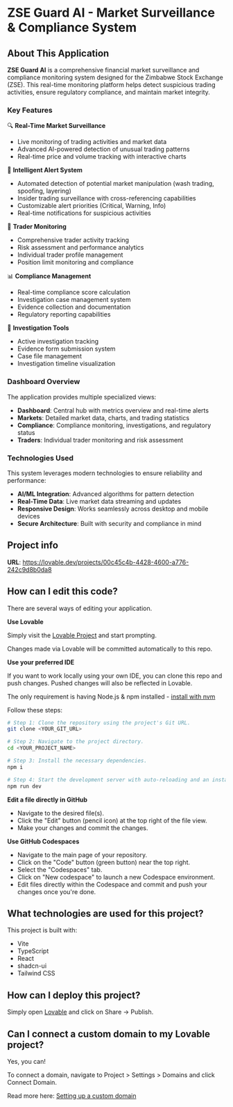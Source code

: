 # ZSE Guard AI - Market Surveillance & Compliance System

## About This Application

**ZSE Guard AI** is a comprehensive financial market surveillance and compliance monitoring system designed for the Zimbabwe Stock Exchange (ZSE). This real-time monitoring platform helps detect suspicious trading activities, ensure regulatory compliance, and maintain market integrity.

### Key Features

🔍 **Real-Time Market Surveillance**
- Live monitoring of trading activities and market data
- Advanced AI-powered detection of unusual trading patterns
- Real-time price and volume tracking with interactive charts

🚨 **Intelligent Alert System**
- Automated detection of potential market manipulation (wash trading, spoofing, layering)
- Insider trading surveillance with cross-referencing capabilities
- Customizable alert priorities (Critical, Warning, Info)
- Real-time notifications for suspicious activities

👥 **Trader Monitoring**
- Comprehensive trader activity tracking
- Risk assessment and performance analytics
- Individual trader profile management
- Position limit monitoring and compliance

📊 **Compliance Management**
- Real-time compliance score calculation
- Investigation case management system
- Evidence collection and documentation
- Regulatory reporting capabilities

🔬 **Investigation Tools**
- Active investigation tracking
- Evidence form submission system
- Case file management
- Investigation timeline visualization

### Dashboard Overview

The application provides multiple specialized views:

- **Dashboard**: Central hub with metrics overview and real-time alerts
- **Markets**: Detailed market data, charts, and trading statistics  
- **Compliance**: Compliance monitoring, investigations, and regulatory status
- **Traders**: Individual trader monitoring and risk assessment

### Technologies Used

This system leverages modern technologies to ensure reliability and performance:
- **AI/ML Integration**: Advanced algorithms for pattern detection
- **Real-Time Data**: Live market data streaming and updates
- **Responsive Design**: Works seamlessly across desktop and mobile devices
- **Secure Architecture**: Built with security and compliance in mind

## Project info

**URL**: https://lovable.dev/projects/00c45c4b-4428-4600-a776-242c9d8b0da8

## How can I edit this code?

There are several ways of editing your application.

**Use Lovable**

Simply visit the [Lovable Project](https://lovable.dev/projects/00c45c4b-4428-4600-a776-242c9d8b0da8) and start prompting.

Changes made via Lovable will be committed automatically to this repo.

**Use your preferred IDE**

If you want to work locally using your own IDE, you can clone this repo and push changes. Pushed changes will also be reflected in Lovable.

The only requirement is having Node.js & npm installed - [install with nvm](https://github.com/nvm-sh/nvm#installing-and-updating)

Follow these steps:

```sh
# Step 1: Clone the repository using the project's Git URL.
git clone <YOUR_GIT_URL>

# Step 2: Navigate to the project directory.
cd <YOUR_PROJECT_NAME>

# Step 3: Install the necessary dependencies.
npm i

# Step 4: Start the development server with auto-reloading and an instant preview.
npm run dev
```

**Edit a file directly in GitHub**

- Navigate to the desired file(s).
- Click the "Edit" button (pencil icon) at the top right of the file view.
- Make your changes and commit the changes.

**Use GitHub Codespaces**

- Navigate to the main page of your repository.
- Click on the "Code" button (green button) near the top right.
- Select the "Codespaces" tab.
- Click on "New codespace" to launch a new Codespace environment.
- Edit files directly within the Codespace and commit and push your changes once you're done.

## What technologies are used for this project?

This project is built with:

- Vite
- TypeScript
- React
- shadcn-ui
- Tailwind CSS

## How can I deploy this project?

Simply open [Lovable](https://lovable.dev/projects/00c45c4b-4428-4600-a776-242c9d8b0da8) and click on Share -> Publish.

## Can I connect a custom domain to my Lovable project?

Yes, you can!

To connect a domain, navigate to Project > Settings > Domains and click Connect Domain.

Read more here: [Setting up a custom domain](https://docs.lovable.dev/tips-tricks/custom-domain#step-by-step-guide)
